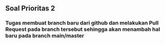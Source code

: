 ## Soal Prioritas 2

### Tugas membuat branch baru dari github dan melakukan Pull Request pada branch tersebut sehingga akan menambah hal baru pada branch main/master
